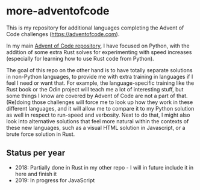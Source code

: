 # more-adventofcode
This is my repository for additional languages completing the Advent of Code challenges (https://adventofcode.com).

In my main [Advent of Code repository](https://github.com/debruijn/adventofcode), I have focused on Python, with the 
addition of some extra Rust solves for experimenting with speed increases (especially for learning how to use Rust code 
from Python).

The goal of this repo on the other hand is to have totally separate solutions in non-Python languages, to provide me 
with extra training in languages if I feel I need or want that. For example, the language-specific training like the 
Rust book or the Odin project will teach me a lot of interesting stuff, but some things I know are covered by Advent of 
Code are not a part of that. (Re)doing those challenges will force me to look up how they work in these different 
languages, and it will allow me to compare it to my Python solution as well in respect to run-speed and verbosity. Next
to do that, I might also look into alternative solutions that feel more natural within the contexts of these new
languages, such as a visual HTML solution in Javascript, or a brute force solution in Rust.

## Status per year
- 2018: Partially done in Rust in my other repo - I will in future include it in here and finish it
- 2019: In progress for JavaScript

